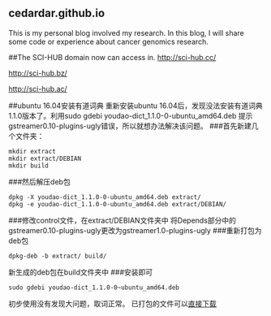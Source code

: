 ## cedardar.github.io
This is my personal blog involved my research. In this blog, I will share some code or experience about cancer genomics research.

##The SCI-HUB domain now can access in.
http://sci-hub.cc/

http://sci-hub.bz/

http://sci-hub.ac/

##ubuntu 16.04安装有道词典
重新安装ubuntu 16.04后，发现没法安装有道词典1.1.0版本了。利用sudo gdebi youdao-dict_1.1.0-0-ubuntu_amd64.deb
提示gstreamer0.10-plugins-ugly错误，所以就想办法解决该问题。
###首先新建几个文件夹：
```
mkdir extract
mkdir extract/DEBIAN
mkdir build
```
###然后解压deb包
```
dpkg -X youdao-dict_1.1.0-0-ubuntu_amd64.deb extract/
dpkg -e youdao-dict_1.1.0-0-ubuntu_amd64.deb extract/DEBIAN/
```
###修改control文件，在extract/DEBIAN文件夹中
将Depends部分中的gstreamer0.10-plugins-ugly更改为gstreamer1.0-plugins-ugly
###重新打包为deb包
```
dpkg-deb -b extract/ build/
```
新生成的deb包在build文件夹中
###安装即可
```
sudo gdebi youdao-dict_1.1.0-0~ubuntu_amd64.deb
```

初步使用没有发现大问题，取词正常。
已打包的文件可以[直接下载](https://github.com/cedarice/cedarice.github.io/raw/0ff972fb82e6bd996becab7d356100361884a21d/youdao-dict_1.1.0-0%7Eubuntu_amd64.deb)

